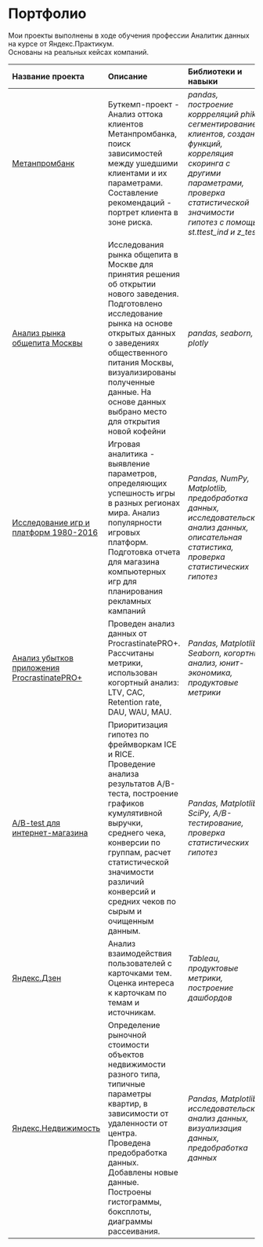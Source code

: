 # Портфолио
Мои проекты выполнены в ходе обучения профессии Аналитик данных на курсе от Яндекс.Практикум.<br> 
Основаны на реальных кейсах компаний.

| Название проекта | Описание | Библиотеки и навыки | 
| :---------------------- | :-------------------------------- | :---------------------- |
| [Метанпромбанк](https://github.com/bestearthman/Portfolio/blob/main/1%20Metanprombank/Metanprombank.ipynb) | Буткемп-проект - Анализ оттока клиентов Метанпромбанка, поиск зависимостей между ушедшими клиентами и их параметрами. Составление рекомендаций - портрет клиента в зоне риска. | *pandas, построение коррреляций phik, сегментирование клиентов, создание функций, корреляция скоринга с другими параметрами, проверка статистической значимости гипотез с помощью st.ttest_ind и z_test* |
| [Анализ рынка общепита Москвы](https://github.com/bestearthman/Portfolio/blob/main/2%20Coffe%20House/Coffee_houses.ipynb) | Исследования рынка общепита в Москве для принятия решения об открытии нового заведения. Подготовлено исследование рынка на основе открытых данных о заведениях общественного питания Москвы, визуализированы полученные данные. На основе данных выбрано место для открытия новой кофейни | *pandas, seaborn, plotly* |
| [Исследование игр и платформ 1980-2016](https://github.com/bestearthman/Portfolio/blob/main/2%20Coffe%20House/Coffee_houses.ipynb) | Игровая аналитика - выявление параметров, определяющих успешность игры в разных регионах мира. Анализ популярности игровых платформ. Подготовка отчета для магазина компьютерных игр для планирования рекламных кампаний | *Pandas, NumPy, Matplotlib,<br/> предобработка данных, исследовательский анализ данных, описательная статистика, проверка статистических гипотез* |
| [Анализ убытков приложения ProcrastinatePRO+](https://github.com/bestearthman/Portfolio/blob/main/4%20Bissiness%20metrics/Bissiness_metrics_app.ipynb) | Проведен анализ данных от ProcrastinatePRO+. Рассчитаны метрики, использован когортный анализ: LTV, CAC, Retention rate, DAU, WAU, MAU. | *Pandas, Matplotlib, Seaborn, когортный анализ, юнит-экономика, продуктовые метрики* |
| [A/B-test для интернет-магазина ](https://github.com/bestearthman/Portfolio/blob/main/5%20AB%20test/AB_test_%20event_analytics.ipynb) | Приоритизация гипотез по фреймворкам ICE и RICE. Проведение анализа результатов A/B-теста, построение графиков кумулятивной выручки, среднего чека, конверсии по группам, расчет статистической значимости различий конверсий и средних чеков по сырым и очищенным данным. | *Pandas, Matplotlib, SciPy, A/B-тестирование, проверка статистических гипотез* |
| [Яндекс.Дзен](https://github.com/bestearthman/Portfolio/blob/main/6%20Dashboard%20Dzen/Yandex%20Dzen%20-%20Tatiana%20Lisina%20k58.pdf) | Анализ взаимодействия пользователей с карточками тем. Оценка интереса к карточкам по темам и источникам. | *Tableau, продуктовые метрики, построение дашбордов* |
| [Яндекс.Недвижимость](https://github.com/bestearthman/Portfolio/blob/main/7%20Real%20estate/Yandex_real_estate.ipynb) | Определение рыночной стоимости объектов недвижимости разного типа, типичные параметры квартир, в зависимости от удаленности от центра. Проведена предобработка данных. Добавлены новые данные. Построены гистограммы, боксплоты, диаграммы рассеивания. | *Pandas, Matplotlib, исследовательский анализ данных, визуализация данных, предобработка данных* |

